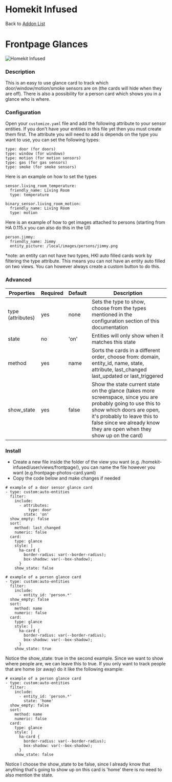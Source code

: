 # Homekit Infused

Back to [Addon List](../addon_list.md)

# Frontpage Glances

![Homekit Infused](../images/frontpage-glances.png)

### Description
This is an easy to use glance card to track which door/window/motion/smoke sensors are on (the cards will hide when they are off). There is also a possibility for a person card which shows you in a glance who is where.

### Configuration
Open your `customize.yaml` file and add the following attribute to your sensor entities. If you don't have your entities in this file yet then you must create them first. The attribute you will need to add is depends on the type you want to use, you can set the following types:
```
type: door (for doors)
type: window (for windows)
type: motion (for motion sensors)
type: gas (for gas sensors)
type: smoke (for smoke sensors)
```
Here is an example on how to set the types
```
sensor.living_room_temperature:
  friendly_name: Living Room
  type: temperature

binary_sensor.living_room_motion:
  friendly_name: Living Room
  type: motion
```
Here is an example of how to get images attached to persons (starting from HA 0.115.x you can also do this in the UI)
```
person.jimmy:
  friendly_name: Jimmy
  entity_picture: /local/images/persons/jimmy.png
```
*note: an entity can not have two types, HKI auto filled cards work by filtering the type attribute. This means you can not have an entity auto filled on two views. You can however always create a custom button to do this.

### Advanced

| Properties | Required | Default | Description |
|----------------------------------|-------------|----------------------------------|----------------------------------------------------------------------------------------------------------------------------------------------------------------------|
| type (attributes) | yes | none | Sets the type to show, choose from the types mentioned in the configuration section of this documentation |
| state | no | 'on' | Entities will only show when it matches this state |
| method | yes | name | Sorts the cards in a different order, choose from: domain, entity_id, name, state, attribute, last_changed last_updated or last_triggered |
| show_state | yes | false | Show the state current state on the glance (takes more screenspace, since you are probably going to use this to show which doors are open, it's probably to leave this to false since we already know they are open when they show up on the card) |

### Install
- Create a new file inside the folder of the view you want (e.g. /homekit-infused/user/views/frontpage/), you can name the file however you want (e.g.frontpage-photos-card.yaml)
- Copy the code below and make changes if needed

```
# example of a door sensor glance card
- type: custom:auto-entities
  filter:
    include:
      - attributes:
          type: door
        state: 'on'
  show_empty: false
  sort:
    method: last_changed 
    numeric: false
  card:
    type: glance
    style: |
      ha-card {
        border-radius: var(--border-radius);
        box-shadow: var(--box-shadow);
      }
    show_state: false
```
```
# example of a person glance card
- type: custom:auto-entities
  filter:
    include:
      - entity_id: 'person.*'
  show_empty: false
  sort:
    method: name 
    numeric: false
  card:
    type: glance
    style: |
      ha-card {
        border-radius: var(--border-radius);
        box-shadow: var(--box-shadow);
      }
    show_state: true
```
Notice the show_state: true in the second example. Since we want to show where people are, we can leave this to true.
If you only want to track people that are home (or away) do it like the following example:
```
# example of a person glance card
- type: custom:auto-entities
  filter:
    include:
      - entity_id: 'person.*'
        state: 'home'
  show_empty: false
  sort:
    method: name 
    numeric: false
  card:
    type: glance
    style: |
      ha-card {
        border-radius: var(--border-radius);
        box-shadow: var(--box-shadow);
      }
    show_state: false
```
Notice I choose the show_state to be false, since I already know that anything that's going to show up on this card is 'home' there is no need to also mention the state.
